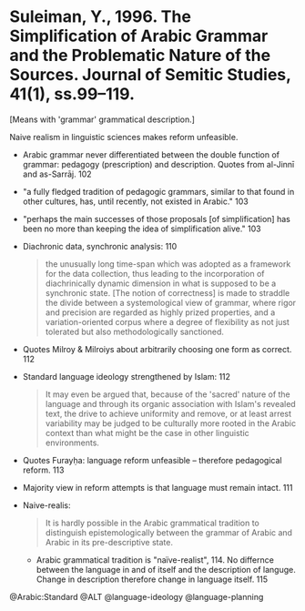 # Suleiman, Y., 1996. The Simplification of Arabic Grammar and the Problematic Nature of the Sources.  Journal of Semitic Studies, 41(1), ss.99–119.

[Means with 'grammar' grammatical description.]

Naive realism in linguistic sciences makes reform unfeasible. 

- Arabic grammar never differentiated between the double function of grammar: pedagogy (prescription) and description. Quotes from al-Jinnī and as-Sarrāj. 102

- "a fully fledged tradition of pedagogic grammars, similar to that found in other cultures, has, until recently, not existed in Arabic." 103

- "perhaps the main successes of those proposals [of simplification] has been no more than keeping the idea of simplification alive." 103

- Diachronic data, synchronic analysis:  110 

  > the unusually long time-span which was adopted as a framework for the data collection, thus leading to the incorporation of diachrinically dynamic dimension in what is supposed to be a synchronic state. [The notion of correctness] is made to straddle the divide between a systemological view of grammar, where rigor and precision are regarded as highly prized properties, and a variation-oriented corpus where a degree of flexibility as not just tolerated but also methodologically sanctioned.

- Quotes Milroy & Milroiys about arbitrarily choosing one form as correct. 112

- Standard language ideology strengthened by Islam: 112

  > It may even be argued that, because of the 'sacred' nature of the language and through its organic association with Islam's revealed text, the drive to achieve uniformity and remove, or at least arrest variability may be judged to be culturally more rooted in the Arabic context than what might be the case in other linguistic environments.

- Quotes Furayḥa: language reform unfeasible – therefore pedagogical reform. 113

- Majority view in reform attempts is that language must remain intact. 111

- Naive-realis:

  > It is hardly possible in the Arabic grammatical tradition to distinguish epistemologically  between the grammar of Arabic and Arabic in its pre-descriptive state.
    
  - Arabic grammatical tradition is "naïve-realist", 114. No differnce between the language in and of itself and the description of languge. Change in description therefore change in language itself. 115

@Arabic:Standard
@ALT
@language-ideology
@language-planning
